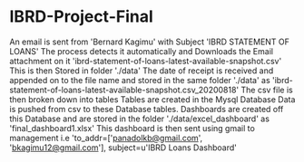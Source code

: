 # IBRD-Project-Final
An email is sent from 'Bernard Kagimu' with Subject 'IBRD STATEMENT OF LOANS'
The process detects it automatically and Downloads the Email attachment on it 'ibrd-statement-of-loans-latest-available-snapshot.csv'
This is then Stored in folder './data'
The date of receipt is received and appended on to the file name and stored in the same folder './data' as 'ibrd-statement-of-loans-latest-available-snapshot.csv_20200818'
The csv file is then broken down into tables
Tables are created in the Mysql Database 
Data is pushed from csv to these Database tables.
Dashboards are created off this Database and are stored in the folder './data/excel_dashboard' as 'final_dashboard1.xlsx'
This dashboard is then sent using gmail to management i.e 'to_addr=['panadolkb@gmail.com', 'bkagimu12@gmail.com'],
            subject=u'IBRD Loans Dashboard'

